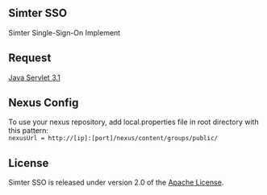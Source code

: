 ## Simter SSO
Simter Single-Sign-On Implement

## Request
[Java Servlet 3.1][]

## Nexus Config
To use your nexus repository, add local.properties file in root directory with this pattern:<br/>
`nexusUrl = http://[ip]:[port]/nexus/content/groups/public/`

## License
Simter SSO is released under version 2.0 of the [Apache License][].

[Apache License]: http://www.apache.org/licenses/LICENSE-2.0
[Java Servlet 3.0]: https://jcp.org/en/jsr/detail?id=315
[Java Servlet 3.1]: https://jcp.org/en/jsr/detail?id=340